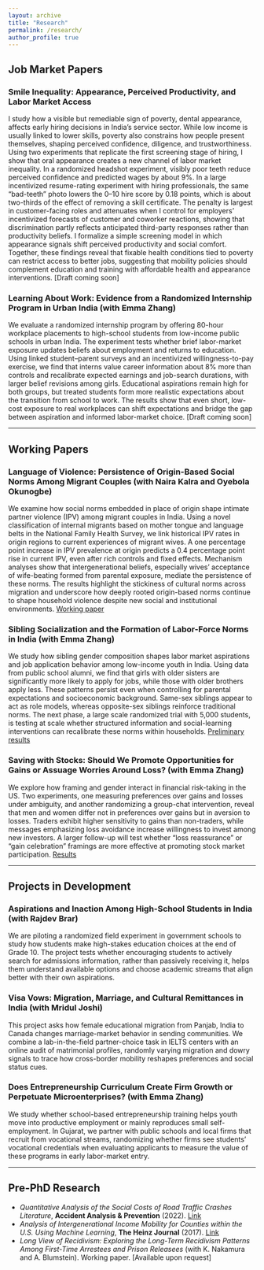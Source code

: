 ```yaml
---
layout: archive
title: "Research"
permalink: /research/
author_profile: true
---
```


## Job Market Papers

### **Smile Inequality: Appearance, Perceived Productivity, and Labor Market Access**
I study how a visible but remediable sign of poverty, dental appearance, affects early hiring decisions in India’s service sector. While low income is usually linked to lower skills, poverty also constrains how people present themselves, shaping perceived confidence, diligence, and trustworthiness. Using two experiments that replicate the first screening stage of hiring, I show that oral appearance creates a new channel of labor market inequality. In a randomized headshot experiment, visibly poor teeth reduce perceived confidence and predicted wages by about 9%. In a large incentivized resume-rating experiment with hiring professionals, the same “bad-teeth” photo lowers the 0–10 hire score by 0.18 points, which is about two-thirds of the effect of removing a skill certificate. The penalty is largest in customer-facing roles and attenuates when I control for employers’ incentivized forecasts of customer and coworker reactions, showing that discrimination partly reflects anticipated third-party responses rather than productivity beliefs. I formalize a simple screening model in which appearance signals shift perceived productivity and social comfort. Together, these findings reveal that fixable health conditions tied to poverty can restrict access to better jobs, suggesting that mobility policies should complement education and training with affordable health and appearance interventions. [Draft coming soon]

### **Learning About Work: Evidence from a Randomized Internship Program in Urban India**  (with Emma Zhang)
We evaluate a randomized internship program by offering 80-hour workplace placements to high-school students from low-income public schools in urban India. The experiment tests whether brief labor-market exposure updates beliefs about employment and returns to education. Using linked student–parent surveys and an incentivized willingness-to-pay exercise, we find that interns value career information about 8% more than controls and recalibrate expected earnings and job-search durations, with larger belief revisions among girls. Educational aspirations remain high for both groups, but treated students form more realistic expectations about the transition from school to work. The results show that even short, low-cost exposure to real workplaces can shift expectations and bridge the gap between aspiration and informed labor-market choice. [Draft coming soon]

---

## Working Papers

### **Language of Violence: Persistence of Origin-Based Social Norms Among Migrant Couples** (with Naira Kalra and Oyebola Okunogbe)  
We examine how social norms embedded in place of origin shape intimate partner violence (IPV) among migrant couples in India. Using a novel classification of internal migrants based on mother tongue and language belts in the National Family Health Survey, we link historical IPV rates in origin regions to current experiences of migrant wives. A one percentage point increase in IPV prevalence at origin predicts a 0.4 percentage point rise in current IPV, even after rich controls and fixed effects. Mechanism analyses show that intergenerational beliefs, especially wives’ acceptance of wife-beating formed from parental exposure, mediate the persistence of these norms. The results highlight the stickiness of cultural norms across migration and underscore how deeply rooted origin-based norms continue to shape household violence despite new social and institutional environments.
[Working paper](https://www.dropbox.com/scl/fi/8ng8cn338xy0yrdj81m85/Language-of-Violence.pdf?rlkey=6owg4r2wpa3pxzrw4qmh8mpne&dl=0)

### **Sibling Socialization and the Formation of Labor-Force Norms in India** (with Emma Zhang)  
We study how sibling gender composition shapes labor market aspirations and job application behavior among low-income youth in India. Using data from public school alumni, we find that girls with older sisters are significantly more likely to apply for jobs, while those with older brothers apply less. These patterns persist even when controlling for parental expectations and socioeconomic background. Same-sex siblings appear to act as role models, whereas opposite-sex siblings reinforce traditional norms. The next phase, a large scale randomized trial with 5,000 students, is testing at scale whether structured information and social-learning interventions can recalibrate these norms within households. [Preliminary results](https://www.dropbox.com/scl/fi/zm35nzz2zk243265rh4y6/Sibling-Socialization-and-the-Formation-of-Labor-Force-Norms-in-India.pdf?rlkey=hs8ca0wyx8ki4779nzjq9ntpx&dl=0)

### **Saving with Stocks: Should We Promote Opportunities for Gains or Assuage Worries Around Loss?** (with Emma Zhang)  
We explore how framing and gender interact in financial risk-taking in the US. Two experiments, one measuring preferences over gains and losses under ambiguity, and another randomizing a group-chat intervention, reveal that men and women differ not in preferences over gains but in aversion to losses. Traders exhibit higher sensitivity to gains than non-traders, while messages emphasizing loss avoidance increase willingness to invest among new investors. A larger follow-up will test whether “loss reassurance” or “gain celebration” framings are more effective at promoting stock market participation. [Results](https://www.dropbox.com/scl/fi/s0qvh67u7np9jyzeitv6q/Saving-with-Stocks.pdf?rlkey=3a7et31imuptpov5pynwx76h9&dl=0)

---

## Projects in Development

### **Aspirations and Inaction Among High-School Students in India** (with Rajdev Brar)  
We are piloting a randomized field experiment in government schools to study how students make high-stakes education choices at the end of Grade 10. The project tests whether encouraging students to actively search for admissions information, rather than passively receiving it, helps them understand available options and choose academic streams that align better with their own aspirations.

### **Visa Vows: Migration, Marriage, and Cultural Remittances in India** (with Mridul Joshi)  
This project asks how female educational migration from Panjab, India to Canada changes marriage-market behavior in sending communities. We combine a lab-in-the-field partner-choice task in IELTS centers with an online audit of matrimonial profiles, randomly varying migration and dowry signals to trace how cross-border mobility reshapes preferences and social status cues.

### **Does Entrepreneurship Curriculum Create Firm Growth or Perpetuate Microenterprises?** (with Emma Zhang)  
We study whether school-based entrepreneurship training helps youth move into productive employment or mainly reproduces small self-employment. In Gujarat, we partner with public schools and local firms that recruit from vocational streams, randomizing whether firms see students’ vocational credentials when evaluating applicants to measure the value of these programs in early labor-market entry.

---

## Pre-PhD Research

- *Quantitative Analysis of the Social Costs of Road Traffic Crashes Literature*, **Accident Analysis & Prevention** (2022).  [Link](https://www.sciencedirect.com/science/article/abs/pii/S0001457521003134)
- *Analysis of Intergenerational Income Mobility for Counties within the U.S. Using Machine Learning*, **The Heinz Journal** (2017).  [Link](https://www.researchgate.net/publication/396443371_Analysis_of_Intergenerational_Income_Mobility_for_Counties_Within_the_US_Using_Machine_Learning)  
- *Long View of Recidivism: Exploring the Long-Term Recidivism Patterns Among First-Time Arrestees and Prison Releasees* (with K. Nakamura and A. Blumstein). Working paper. [Available upon request]
